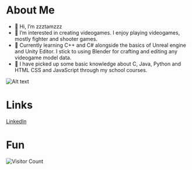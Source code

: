 # About Me
- 👋 Hi, I’m zzztamzzz
- 👀 I’m interested in creating videogames. I enjoy playing videogames, mostly fighter and shooter games.
- 🌱 Currently learning C++ and C# alongside the basics of Unreal engine and Unity Editor. I stick to using Blender for crafting and editing any videogame model data.
- 📔 I have picked up some basic knowledge about C, Java, Python and HTML CSS and JavaScript through my school courses.

![Alt text](https://media.giphy.com/media/ZEILv6a8KBDFq4KhbB/giphy.gif)
# Links
[LinkedIn](https://www.linkedin.com/in/tamzid-choudhury-9034041b9/)

# Fun
![Visitor Count](https://visitor-badge.glitch.me/badge?page_id=zzztamzzz)


<!---
zzztamzzz/zzztamzzz is a ✨ special ✨ repository because its `README.md` (this file) appears on your GitHub profile.
You can click the Preview link to take a look at your changes.
--->
